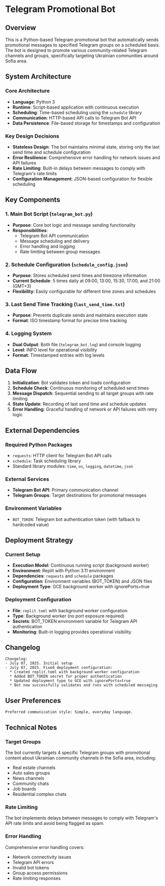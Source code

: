# Telegram Promotional Bot

## Overview

This is a Python-based Telegram promotional bot that automatically sends promotional messages to specified Telegram groups on a scheduled basis. The bot is designed to promote various community-related Telegram channels and groups, specifically targeting Ukrainian communities around Sofia area.

## System Architecture

### Core Architecture
- **Language**: Python 3
- **Runtime**: Script-based application with continuous execution
- **Scheduling**: Time-based scheduling using the `schedule` library
- **Communication**: HTTP-based API calls to Telegram Bot API
- **Data Persistence**: File-based storage for timestamps and configuration

### Key Design Decisions
- **Stateless Design**: The bot maintains minimal state, storing only the last send time and schedule configuration
- **Error Resilience**: Comprehensive error handling for network issues and API failures
- **Rate Limiting**: Built-in delays between messages to comply with Telegram's rate limits
- **Configuration Management**: JSON-based configuration for flexible scheduling

## Key Components

### 1. Main Bot Script (`telegram_bot.py`)
- **Purpose**: Core bot logic and message sending functionality
- **Responsibilities**:
  - Telegram Bot API communication
  - Message scheduling and delivery
  - Error handling and logging
  - Rate limiting between group messages

### 2. Schedule Configuration (`schedule_config.json`)
- **Purpose**: Stores scheduled send times and timezone information
- **Current Schedule**: 5 times daily at 09:00, 13:00, 15:30, 17:00, and 21:00 (GMT+3)
- **Flexibility**: Easily configurable for different time zones and schedules

### 3. Last Send Time Tracking (`last_send_time.txt`)
- **Purpose**: Prevents duplicate sends and maintains execution state
- **Format**: ISO timestamp format for precise time tracking

### 4. Logging System
- **Dual Output**: Both file (`telegram_bot.log`) and console logging
- **Level**: INFO level for operational visibility
- **Format**: Timestamped entries with log levels

## Data Flow

1. **Initialization**: Bot validates token and loads configuration
2. **Schedule Check**: Continuous monitoring of scheduled send times
3. **Message Dispatch**: Sequential sending to all target groups with rate limiting
4. **State Update**: Recording of last send time and schedule updates
5. **Error Handling**: Graceful handling of network or API failures with retry logic

## External Dependencies

### Required Python Packages
- `requests`: HTTP client for Telegram Bot API calls
- `schedule`: Task scheduling library
- Standard library modules: `time`, `os`, `logging`, `datetime`, `json`

### External Services
- **Telegram Bot API**: Primary communication channel
- **Telegram Groups**: Target destinations for promotional messages

### Environment Variables
- `BOT_TOKEN`: Telegram bot authentication token (with fallback to hardcoded value)

## Deployment Strategy

### Current Setup
- **Execution Model**: Continuous running script (background worker)
- **Environment**: Replit with Python 3.11 environment
- **Dependencies**: `requests` and `schedule` packages
- **Configuration**: Environment variables (BOT_TOKEN) and JSON files
- **Deployment Type**: GCE background worker with ignorePorts=true

### Deployment Configuration
- **File**: `replit.toml` with background worker configuration
- **Type**: Background worker (no port exposure required)
- **Secrets**: BOT_TOKEN environment variable for Telegram API authentication
- **Monitoring**: Built-in logging provides operational visibility

## Changelog

```
Changelog:
- July 07, 2025. Initial setup
- July 07, 2025. Fixed deployment configuration:
  * Created replit.toml with background worker configuration
  * Added BOT_TOKEN secret for proper authentication
  * Updated deployment type to GCE with ignorePorts=true
  * Bot now successfully validates and runs with scheduled messaging
```

## User Preferences

```
Preferred communication style: Simple, everyday language.
```

## Technical Notes

### Target Groups
The bot currently targets 4 specific Telegram groups with promotional content about Ukrainian community channels in the Sofia area, including:
- Real estate channels
- Auto sales groups
- News channels
- Community chats
- Job boards
- Residential complex chats

### Rate Limiting
The bot implements delays between messages to comply with Telegram's API rate limits and avoid being flagged as spam.

### Error Handling
Comprehensive error handling covers:
- Network connectivity issues
- Telegram API errors
- Invalid bot tokens
- Group access permissions
- Rate limiting responses